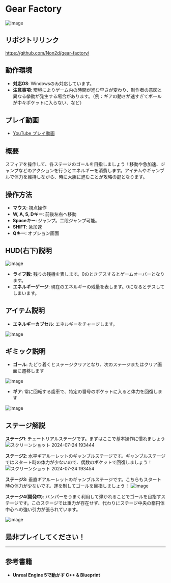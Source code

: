 # Gear Factory
![image](https://i9.ytimg.com/vi_webp/WSX1oQJS37M/mq2.webp?sqp=CNCqg7UG-oaymwEmCMACELQB8quKqQMa8AEB-AH-CYAC0AWKAgwIABABGFMgXChlMA8=&rs=AOn4CLAMXgxoGa2JNzTAh95hqmFMR6tYzg)

## リポジトリリンク
https://github.com/Non2d/gear-factory/

## 動作環境

- **対応OS**: Windowsのみ対応しています。
- **注意事項**: 環境によりゲーム内の時間が進む早さが変わり、制作者の意図と異なる挙動が発生する場合があります。（例：ギアの動きが速すぎてボールが中々ポケットに入らない、など）

## プレイ動画

- [YouTube プレイ動画](https://youtu.be/WSX1oQJS37M)

## 概要

スフィアを操作して、各ステージのゴールを目指しましょう！移動や急加速、ジャンプなどのアクションを行うとエネルギーを消費します。アイテムやギャンブルで体力を維持しながら、時に大胆に進むことが攻略の鍵となります。

## 操作方法

- **マウス**: 視点操作
- **W, A, S, Dキー**: 前後左右へ移動
- **Spaceキー**: ジャンプ。二段ジャンプ可能。
- **SHIFT**: 急加速
- **Qキー**: オプション画面

## HUD(右下)説明
![image](https://github.com/user-attachments/assets/f1cd7861-523b-4a63-96ae-91919d5fd951)
- **ライフ数**: 残りの残機を表します。0のときデスするとゲームオーバーとなります。
- **エネルギーゲージ**: 現在のエネルギーの残量を表します。0になるとデスしてしまいます。

## アイテム説明

- **エネルギーカプセル**: エネルギーをチャージします。

![image](https://github.com/user-attachments/assets/8e02368e-17b4-444d-9e05-05d866180a39)

## ギミック説明

- **ゴール**: たどり着くとステージクリアとなり、次のステージまたはクリア画面に遷移します

![image](https://github.com/user-attachments/assets/26ce468d-669b-484c-b78b-be611e6164cc)

- **ギア**: 常に回転する歯車で、特定の番号のポケットに入ると体力を回復します

![image](https://github.com/user-attachments/assets/ac073004-4150-4330-82a4-c4c86c27465e)


## ステージ解説

**ステージ1**: チュートリアルステージです。まずはここで基本操作に慣れましょう
![スクリーンショット 2024-07-24 193444](https://github.com/user-attachments/assets/3ea8c7d0-268c-4414-9350-cb62688bef07)


**ステージ2**: 水平ギアルーレットのギャンブルステージです。ギャンブルステージではスタート時の体力が少ないので、偶数のポケットで回復しましょう！
![スクリーンショット 2024-07-24 193454](https://github.com/user-attachments/assets/011a381c-c72a-4f8e-929b-201b75e2f32b)


**ステージ3**: 垂直ギアルーレットのギャンブルステージです。こちらもスタート時の体力が少ないです。運を制してゴールを目指しましょう！
![image](https://github.com/user-attachments/assets/2c0e4dbc-1586-4271-a981-d474af2ce608)


**ステージ4(開発中)**: バンパーをうまく利用して弾かれることでゴールを目指すステージです。このステージでは重力が存在せず、代わりにステージ中央の楕円体中心への強い引力が張られています。

![image](https://github.com/Non2d/gear-factory-release/assets/102778345/ba503f43-e5ce-4421-b432-b695b8a59bc2)


## 是非プレイしてください！


---

## 参考書籍

- **Unreal Engine 5で動かす C++ & Blueprint**
